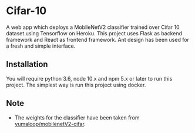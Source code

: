 # Cifar-10

A web app which deploys a MobileNetV2 classifier trained over Cifar 10 dataset using Tensorflow on Heroku. This project uses Flask as backend framework and React as frontend framework. Ant design has been used for a fresh and simple interface.

## Installation

You will require python 3.6, node 10.x and npm 5.x or later to run this project. The simplest way is run this project using docker.

## Note

* The weights for the classifier have been taken from [yumaloop/mobilenetV2-cifar](https://github.com/yumaloop/mobilenetV2-cifar).